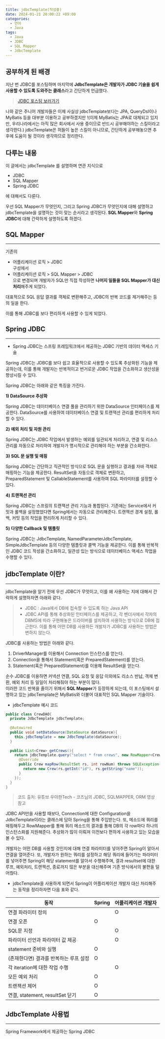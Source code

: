```yaml
---
title: jdbcTemplate(작성중)
date: 2024-01-21 20:00:22 +09:00
categories:
  - 언어
  - Java
tags:
  - Java
  - JDBC
  - SQL Mapper
  - JdbcTemplate
---
```


## 공부하게 된 배경
지난 번 JDBC를 포스팅하며 마지막에 **JdbcTemplate은 개발자가 JDBC 기술을 쉽게 사용할 수 있도록 도와주는 클래스**라고 간단하게 언급했다.
> [JDBC 포스팅 보러가기](https://byeongbumseo.github.io/posts/JDBC/)

나와 같은 주니어 개발자들은 이제 사실상 jdbcTemplate보다는 JPA, QueryDsl이나 MyBatis 등을 대부분 이용하고 공부하겠지만 !(이제 MyBatis는 JPA로 대체되고 있지만, 우리나라에서는 아직 많은 회사에서 사용 중이므로 반드시 공부해야하는 스킬이라고 생각한다.)
jdbcTemplate은 허들이 높은 스킬이 아니므로, 간단하게 공부해놓으면 추후에 도움이 될 것이라 생각하므로 정리한다.

## 다루는 내용
이 글에서는 jdbcTemplate 를 설명하며 연관 지식으로
- JDBC
- SQL Mapper
- Spring JDBC

에 대해서도 다룬다.  

우선 SQL Mapper가 무엇인지, 그리고 Spring JDBC가 무엇인지에 대해 설명하고 jdbcTemplate을 설명하는 것이 맞는 순서라고 생각된다.
**SQL Mapper**와 **Spring JDBC**에 대해 간략하게 설명하도록 하겠다.

## SQL Mapper
---
기존의
- 어플리케이션 로직 > JDBC  
구성에서
- 어플리케이션 로직 > SQL Mapper > JDBC  
으로 변경되며 개발자가 SQL만 직접 작성하면 **나머지 일들을 SQL Mapper가 대신 처리**해주게 되었다.

대표적으로 SQL 응답 결과를 객체로 변환해주고, JDBC의 반복 코드를 제거해주는 등의 일을 한다.

이를 통해 JDBC를 보다 편리하게 사용할 수 있게 되었다.


## Spring JDBC
---
- Spring JDBC는 스프링 프레임워크에서 제공하는 JDBC 기반의 데이터 액세스 기술

Spring JDBC는 JDBC를 보다 쉽고 효율적으로 사용할 수 있도록 추상화된 기능을 제공하는데, 이를 통해 개발자는 반복적이고 번거로운 JDBC 작업을 간소화하고 생산성을 향상시킬 수 있다.

Spring JDBC는 아래와 같은 특징을 가진다.

**1) DataSource 추상화**

Spring JDBC는 데이터베이스 연결 풀을 관리하기 위한 DataSource 인터페이스를 제공한다.
DataSource를 사용하여 데이터베이스 연결 및 트랜잭션 관리를 편리하게 처리할 수 있다.

**2) 예외 처리 및 자원 관리**

Spring JDBC는 JDBC 작업에서 발생하는 예외를 일관되게 처리하고, 연결 및 리소스 관리를 자동으로 처리하여 개발자가 명시적으로 관리해야 하는 부분을 간소화한다.

**3) SQL 문 실행 및 매핑**

Spring JDBC는 간단하고 직관적인 방식으로 SQL 문을 실행하고 결과를 자바 객체로 매핑하는 기능을 제공한다.
ResultSet을 자동으로 객체로 변환하고, PreparedStatement 및 CallableStatement를 사용하여 SQL 파라미터를 설정할 수 있다.

**4) 트랜잭션 관리**

Spring JDBC는 스프링의 트랜잭션 관리 기능과 통합된다. 기존에는 Service에서 커밋과 롤백을 설정했었다면 Spring에서는 자동으로 관리해준다. 
트랜잭션 경계 설정, 롤백, 커밋 등의 작업을 편리하게 처리할 수 있다.


**5) 다양한 Callback 및 템플릿**

Spring JDBC는 JdbcTemplate, NamedParameterJdbcTemplate, SimpleJdbcTemplate 등의 다양한 템플릿과 콜백 기능을 제공한다.
이를 통해 반복적인 JDBC 코드 작성을 간소화하고, 일관성 있는 방식으로 데이터베이스 액세스 작업을 수행할 수 있다.


## jdbcTemplate 이란?
---
jdbcTemplate을 알기 전에 우선 JDBC가 무엇이고, 이를 왜 사용하는 지에 대해서 간략하게 설명하자면 아래와 같다.  
> - JDBC : Java에서 DB에 접속할 수 있도록 하는 Java API
> - JDBC API를 통해 추상화된 인터페이스를 제공하고, 각 벤더사에서 각자의 DBMS에 따라 구현해놓은 드라이버를 설치하여 사용하는 방식으로 DB에 접근한다. 이를 통해 어떤 DB를 사용하든 개발자가 JDBC를 사용하는 방법은 변하지 않는다.

JDBC를 사용하는 방법은 아래와 같다.
1. DriverManager를 이용해서 Connection 인스턴스를 얻는다.
2. Connection을 통해서 Statement(혹은 PreparedStatement)를 얻는다.
3. Statement(혹은 PreparedStatement)를 이용해 ResultSet을 얻는다.

순수 JDBC를 이용하면 커넥션 연결, SQL 요청 및 응답 이외에도 리소스 반납, 객체 변환, 예외 처리 등 일일이 처리해줘야 하는 부분이 많다.  
이러한 코드 반복을 줄이기 위해서 **SQL Mapper**가 등장하게 되는데, 이 포스팅에서 설명하고 있는 jdbcTemplate은 MyBatis와 더불어 대표적인 SQL Mapper 기술이다.

- jdbcTemplate 예시 코드

```java
public class CrewDAO{
  private JdbcTemplate jdbcTemplate;
 
  @Autowired
  public void setDataSource(DataSource dataSource){
    this.jdbcTemplate = new JdbcTemplate(dataSource);
  }
 
  public List<Crew> getCrews(){
    return jdbcTemplate.query("select * from crews", new RowMapper<Crew>(){
      @Override
      public Crew mapRow(ResultSet rs, int rowNum) throws SQLException{
        return new Crew(rs.getInt("id"), rs.getString("name"));
      }
    });
  }
}
```
> 코드 출처: 유튜브 우아한Tech - 코즈님의 JDBC, SQLMAPPER, ORM 영상 참고


JDBC API만을 사용할 때보다, Connection에 대한 Configuration을 JdbcTemplate이라는 클래스에 담아 Spring을 통해 주입받는다. 또, 메소드에 쿼리를 매핑해두고 RowMapper를 통해 쿼리 메소드의 결과를 통해 DB의 각 row마다 하나의 인스턴스화를 지원해준다. 추상화가 많이 이뤄져 이전보다 편하게 사용하고 있는 모습을 볼 수 있다.

개발자는 어떤 DB를 사용할 것인지에 대해 연결 파라미터를 넣어주면 Spring이 알아서 연결을 열어준다. 또, 개발자가 원하는 쿼리를 설정하고 해당 쿼리에 들어가는 파라미터를 넣어주면 Spring이 해당 statement를 알아서 수행해주며, 결과 resultset에 대한 루프, 예외처리, 트랜잭션, 종료까지 많은 부분을 대신해주며 기존 방식에서의 불편을 덜어줬다.

- jdbcTemplate을 사용하게 되면서 Spring이 어플리케이션 개발자 대신 처리해주는 동작을 정리하자면 다음 표와 같다.

| 동작                                       | Spring                                       | 어플리케이션 개발자                        |
|--------------------------------------------|----------------------------------------------|--------------------------------------------|
| 연결 파라미터 정의                            |                                             | O                                          |
| 연결 오픈                                   | O                                            |                                           |
| SQL문 지정                                  |                                             | O                                          |
| 파라미터 선언과 파라미터 값 제공             |                                             | O                                          |
| statement 준비와 실행                      | O                                            |                                          |
| (존재한다면) 결과를 반복하는 루프 설정      | O                                            |                                           |
| 각 iteration에 대한 작업 수행             |                                             | O                                          |
| 모든 예외 처리                             | O                                            |                                           |
| 트랜잭션 제어                               | O                                            |                                           |
| 연결, statement, resultSet 닫기            | O                                            |                                           |




## JdbcTemplate 사용법
---
Spring Framework에서 제공하는 Spring JDBC